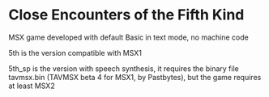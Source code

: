 # Close Encounters of the Fifth Kind

MSX game developed with default Basic in text mode, no machine code

5th is the version compatible with MSX1

5th_sp is the version with speech synthesis, it requires the binary file tavmsx.bin (TAVMSX beta 4 for MSX1, by Pastbytes), but the game requires at least MSX2

